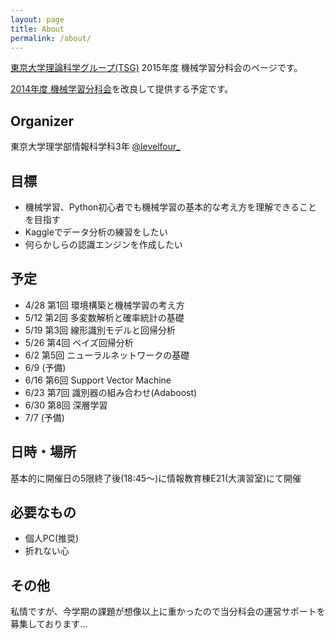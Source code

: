 ```yaml
---
layout: page
title: About
permalink: /about/
---
```


[東京大学理論科学グループ(TSG)](http://tsg.ne.jp/) 2015年度 機械学習分科会のページです。

[2014年度 機械学習分科会](https://github.com/levelfour/machine-learning-2014/wiki)を改良して提供する予定です。

## Organizer

東京大学理学部情報科学科3年 [@levelfour\_](https://twitter.com/levelfour_)

## 目標
+ 機械学習、Python初心者でも機械学習の基本的な考え方を理解できることを目指す
+ Kaggleでデータ分析の練習をしたい
+ 何らかしらの認識エンジンを作成したい

## 予定

+ 4/28 第1回 環境構築と機械学習の考え方
+ 5/12 第2回 多変数解析と確率統計の基礎
+ 5/19 第3回 線形識別モデルと回帰分析
+ 5/26 第4回 ベイズ回帰分析
+ 6/2 第5回 ニューラルネットワークの基礎
+ 6/9 (予備)
+ 6/16 第6回 Support Vector Machine
+ 6/23 第7回 識別器の組み合わせ(Adaboost)
+ 6/30 第8回 深層学習
+ 7/7 (予備)

## 日時・場所

基本的に開催日の5限終了後(18:45〜)に情報教育棟E21(大演習室)にて開催

## 必要なもの

+ 個人PC(推奨)
+ 折れない心

## その他

私情ですが、今学期の課題が想像以上に重かったので当分科会の運営サポートを募集しております…
